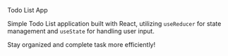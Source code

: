 Todo List App

Simple Todo List application built with React, utilizing `useReducer` for state management and `useState` for handling user input. 

Stay organized and complete task more efficiently! 
